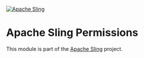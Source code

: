 [![Apache Sling](https://sling.apache.org/res/logos/sling.png)](https://sling.apache.org)

# Apache Sling Permissions

This module is part of the [Apache Sling](https://sling.apache.org) project.
